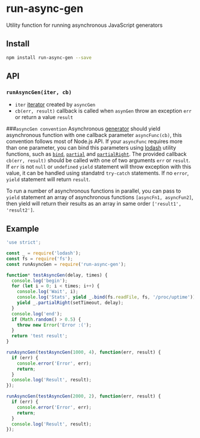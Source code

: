 # run-async-gen
Utility function for running asynchronous JavaScript generators

## Install
```bash
npm install run-async-gen --save
```

## API

### ``runAsyncGen(iter, cb)``
* ``iter`` [iterator](https://developer.mozilla.org/en-US/docs/Web/JavaScript/Guide/Iterators_and_Generators) created by ``asyncGen``
* ``cb(err, result)`` callback is called when ``asynGen`` throw an exception ``err`` or return a value ``result``

###``asyncGen convention``
Asynchronous [generator](https://developer.mozilla.org/en-US/docs/Web/JavaScript/Guide/Iterators_and_Generators) should yield asynchronous function with one callback parameter ``asyncFunc(cb)``, this convention follows most of Node.js API. If your ``asyncFunc`` requires more than one parameter, you can bind this parameters using [lodash](https://github.com/lodash/lodash) utility functions, such as [``bind``](https://lodash.com/docs#bind), [``partial``](https://lodash.com/docs#partial) and [``partialRight``](https://lodash.com/docs#partialRight).  The provided callback ``cb(err, result)`` should be called with one of two arguments ``err`` or ``result``. If ``err`` is not ``null`` or ``undefined`` ``yield`` statement will throw exception with this value, it can be handled using standatrd ``try-catch`` statements. If no ``error``, ``yield`` statement will return ``result``.

To run a number of asynchronous functions in parallel, you can pass to ``yield`` statement an array of asynchronous functions ``[asyncFn1, asyncFun2]``, then yield will return their results as an array in same order ``['result1', 'result2']``.

## Example
```js
'use strict';

const _ = require('lodash');
const fs = require('fs');
const runAsyncGen = require('run-async-gen');

function* testAsyncGen(delay, times) {
  console.log('begin');
  for (let i = 0; i < times; i++) {
    console.log('Wait', i);
    console.log('Stats', yield _.bind(fs.readFile, fs, '/proc/uptime')); 
    yield _.partialRight(setTimeout, delay);
  }
  console.log('end');
  if (Math.random() > 0.5) {
    throw new Error('Error :(');
  }
  return 'test result';
}

runAsyncGen(testAsyncGen(1000, 4), function(err, result) {
  if (err) {
    console.error('Error', err);
    return;
  }
  console.log('Result', result);
});

runAsyncGen(testAsyncGen(2000, 2), function(err, result) {
  if (err) {
    console.error('Error', err);
    return;
  }
  console.log('Result', result);
});

```
